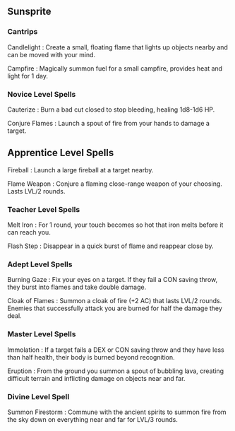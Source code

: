 ## Sunsprite
### Cantrips
Candlelight
: Create a small, floating flame that lights up objects nearby and can be moved with your mind.

Campfire
: Magically summon fuel for a small campfire, provides heat and light for 1 day.

### Novice Level Spells
Cauterize
: Burn a bad cut closed to stop bleeding, healing 1d8-1d6 HP.

Conjure Flames
: Launch a spout of fire from your hands to damage a target.

## Apprentice Level Spells
Fireball
: Launch a large fireball at a target nearby.

Flame Weapon
: Conjure a flaming close-range weapon of your choosing. Lasts LVL/2 rounds.

### Teacher Level Spells
Melt Iron
: For 1 round, your touch becomes so hot that iron melts before it can reach you.

Flash Step
: Disappear in a quick burst of flame and reappear close by.

### Adept Level Spells
Burning Gaze
: Fix your eyes on a target. If they fail a CON saving throw, they burst into flames and take double damage.

Cloak of Flames
: Summon a cloak of fire (+2 AC) that lasts LVL/2 rounds. Enemies that successfully attack you are burned for half the damage they deal.

### Master Level Spells
Immolation
: If a target fails a DEX or CON saving throw and they have less than half health, their body is burned beyond recognition.

Eruption
: From the ground you summon a spout of bubbling lava, creating difficult terrain and inflicting damage on objects near and far.

### Divine Level Spell
Summon Firestorm
: Commune with the ancient spirits to summon fire from the sky down on everything near and far for LVL/3 rounds.
